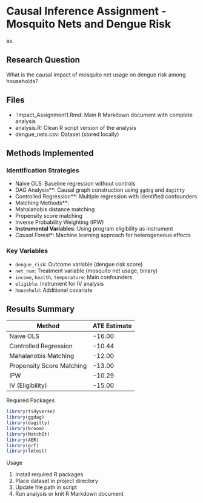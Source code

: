 # Causal Inference Assignment - Mosquito Nets and Dengue Risk

as.

## Research Question
What is the causal impact of mosquito net usage on dengue risk among households?

## Files
- `Impact_Assignment1.Rmd: Main R Markdown document with complete analysis
- analysis.R: Clean R script version of the analysis
- dengue_nets.csv: Dataset (stored locally)

## Methods Implemented

### Identification Strategies
- Naive OLS: Baseline regression without controls
- DAG Analysis**: Causal graph construction using `ggdag` and `dagitty`
- Controlled Regression**: Multiple regression with identified confounders
- Matching Methods**:
 - Mahalanobis distance matching
- Propensity score matching  
- Inverse Probability Weighting (IPW)
- **Instrumental Variables**: Using program eligibility as instrument
- *Causal Forest**: Machine learning approach for heterogeneous effects

### Key Variables
- `dengue_risk`: Outcome variable (dengue risk score)
- `net_num`: Treatment variable (mosquito net usage, binary)
- `income`, `health`, `temperature`: Main confounders
- `eligible`: Instrument for IV analysis
- `household`: Additional covariate

## Results Summary

| Method | ATE Estimate |
|--------|-------------|
| Naive OLS | -16.00 |
| Controlled Regression | -10.44 |
| Mahalanobis Matching | -12.00 |
| Propensity Score Matching | -13.00 |
| IPW | -10.29 |
| IV (Eligibility) | -15.00 |

 Required Packages
```r
library(tidyverse)
library(ggdag)
library(dagitty)
library(broom)
library(MatchIt)
library(AER)
library(grf)
library(lmtest)
```

Usage
1. Install required R packages
2. Place dataset in project directory
3. Update file path in script
4. Run analysis or knit R Markdown document



